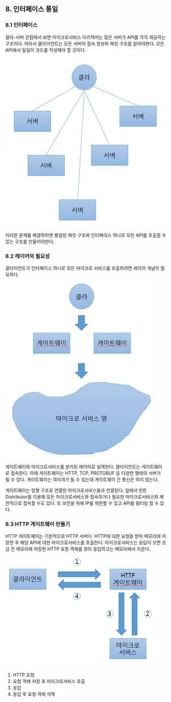 ## 8. 인터페이스 통일

### 8.1 인터페이스

 클라-서버 관점에서 보면 마이크로서비스 아키텍처는 많은 서버가 API를 각각 제공하는 구조이다. 따라서 클라이언트는 모든 서버의 접속 정보와 패킷 구조를 알아야한다. 모든 API에서 일일이 코드를 작성해야 할 것이다. 

 ![client-sever](./img/client-server.png)

이러한 문제를 해결하려면 통일된 패킷 구조와 인터페이스 하나로 모든 API를 호출할 수 있는 구조를 만들어야한다.

### 8.2 레이어의 필요성

클라이언트가 인터페이스 하나로 모든 마이크로 서비스를 호출하려면 레이어 개념이 필요하다.

![system-layer](./img/system-layer.png)

게이트웨이와 마이크로서비스를 분리된 레이어로 설계한다. 클라이언트는 게이트웨이로 접속한다. 이때 게이트웨이는 HTTP, TCP, PROTOBUF 등 다양한 형태의 서버가 될 수 있다. 게이트웨이는 여러개가 될 수 있는데 게이트웨이 간 통신은 하지 않는다.

게이트웨이는 망형 구조로 연결된 마이크로서비스들과 연결된다. 앞에서 만든 Distributor를 이용해 모든 마이크로서비스와 접속하거나 필요한 마이크로서비스와 제한적으로 접속할 수도 있다. 또 보안을 위해 IP를 제한할 수 있고 API를 필터링 할 수 있다.

### 8.3 HTTP 게이트웨이 만들기

HTTP 게이트웨이는 기본적으로 HTTP 서버다. HTTP에 대한 요청을 받아 메모리에 저장한 후 해당 API에 대한 마이크로서비스를 호출한다. 마이크로서비스는 응답이 오면 조금 전 메모리에 저장한 HTTP 요청 객체를 찾아 응답하고는 메모리에서 지운다.

![process](./img/process.png)

1. HTTP 요청
2. 요청 객체 저장 후 마이크로서비스 호출
3. 응답
4. 응답 후 요청 객체 삭제

